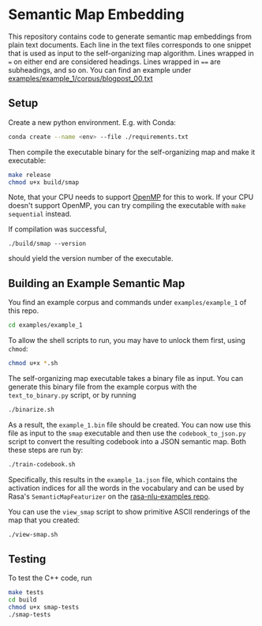 # Semantic Map Embedding

This repository contains code to generate semantic map embeddings from plain text
documents. Each line in the text files corresponds to one snippet that is used as input
to the self-organizing map algorithm. Lines wrapped in `=` on either end are considered
headings. Lines wrapped in `==` are subheadings, and so on. You can find an example
under [examples/example_1/corpus/blogpost_00.txt](./examples/example_1/corpus/blogpost_00.txt)

## Setup

Create a new python environment. E.g. with Conda:
```bash
conda create --name <env> --file ./requirements.txt
```
Then compile the executable binary for the self-organizing map and make it executable:
```bash
make release
chmod u+x build/smap
```
Note, that your CPU needs to support [OpenMP](https://en.wikipedia.org/wiki/OpenMP) for
this to work. If your CPU doesn't support OpenMP, you can try compiling the executable
with `make sequential` instead.

If compilation was successful,
```
./build/smap --version
```
should yield the version number of the executable.

## Building an Example Semantic Map

You find an example corpus and commands under `examples/example_1` of this repo.
```bash
cd examples/example_1
```
To allow the shell scripts to run, you may have to unlock them first, using `chmod`:
```bash
chmod u+x *.sh
```
The self-organizing map executable takes a binary file as input. You can generate this
binary file from the example corpus with the `text_to_binary.py` script, or by running
```bash
./binarize.sh
```
As a result, the `example_1.bin` file should be created. You can now use this file as
input to the `smap` executable and then use the `codebook_to_json.py` script to convert
the resulting codebook into a JSON semantic map. Both these steps are run by:
```bash
./train-codebook.sh
```
Specifically, this results in the `example_1a.json` file, which contains the activation
indices for all the words in the vocabulary and can be used by Rasa's
`SemanticMapFeaturizer` on the [rasa-nlu-examples repo](https://rasahq.github.io/rasa-nlu-examples/docs/featurizer/semantic_map/).

You can use the `view_smap` script to show primitive ASCII renderings of the map that
you created:
```bash
./view-smap.sh
```



## Testing

To test the C++ code, run
```bash
make tests
cd build
chmod u+x smap-tests
./smap-tests
```

